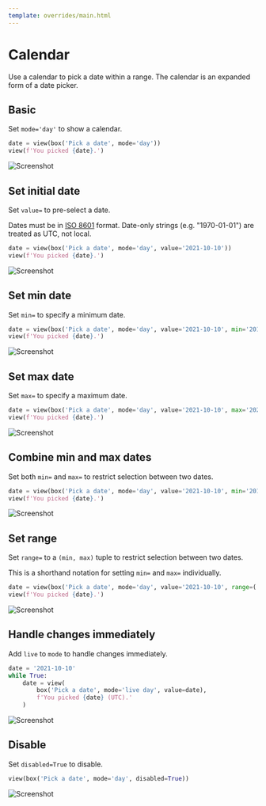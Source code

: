 ```yaml
---
template: overrides/main.html
---
```

# Calendar

Use a calendar to pick a date within a range. The calendar is an expanded form of a date picker.

## Basic

Set `mode='day'` to show a calendar.


```py
date = view(box('Pick a date', mode='day'))
view(f'You picked {date}.')
```


![Screenshot](assets/screenshots/day_basic.png)


## Set initial date

Set `value=` to pre-select a date.

Dates must be in [ISO 8601](https://en.wikipedia.org/wiki/ISO_8601) format.
Date-only strings (e.g. "1970-01-01") are treated as UTC, not local.


```py
date = view(box('Pick a date', mode='day', value='2021-10-10'))
view(f'You picked {date}.')
```


![Screenshot](assets/screenshots/day_value.png)


## Set min date

Set `min=` to specify a minimum date.


```py
date = view(box('Pick a date', mode='day', value='2021-10-10', min='2019-01-01'))
view(f'You picked {date}.')
```


![Screenshot](assets/screenshots/day_min.png)


## Set max date

Set `max=` to specify a maximum date.


```py
date = view(box('Pick a date', mode='day', value='2021-10-10', max='2022-12-31'))
view(f'You picked {date}.')
```


![Screenshot](assets/screenshots/day_max.png)


## Combine min and max dates

Set both `min=` and `max=` to restrict selection between two dates.


```py
date = view(box('Pick a date', mode='day', value='2021-10-10', min='2019-01-01', max='2022-12-31'))
view(f'You picked {date}.')
```


![Screenshot](assets/screenshots/day_min_max.png)


## Set range

Set `range=` to a `(min, max)` tuple to restrict selection between two dates.

This is a shorthand notation for setting `min=` and `max=` individually.


```py
date = view(box('Pick a date', mode='day', value='2021-10-10', range=('2019-01-01', '2022-12-31')))
view(f'You picked {date}.')
```


![Screenshot](assets/screenshots/day_range.png)


## Handle changes immediately

Add `live` to `mode` to handle changes immediately.


```py
date = '2021-10-10'
while True:
    date = view(
        box('Pick a date', mode='live day', value=date),
        f'You picked {date} (UTC).'
    )
```


![Screenshot](assets/screenshots/day_live.png)


## Disable

Set `disabled=True` to disable.


```py
view(box('Pick a date', mode='day', disabled=True))
```


![Screenshot](assets/screenshots/day_disable.png)
